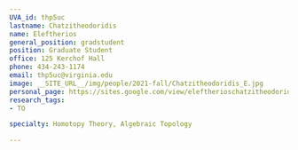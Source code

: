 ```yaml
---
UVA_id: thp5uc
lastname: Chatzitheodoridis
name: Eleftherios
general_position: gradstudent
position: Graduate Student
office: 125 Kerchof Hall
phone: 434-243-1174
email: thp5uc@virginia.edu
image: __SITE_URL__/img/people/2021-fall/Chatzitheodoridis_E.jpg
personal_page: https://sites.google.com/view/eleftherioschatzitheodoridis/home
research_tags:
- TO

specialty: Homotopy Theory, Algebraic Topology

---
```

